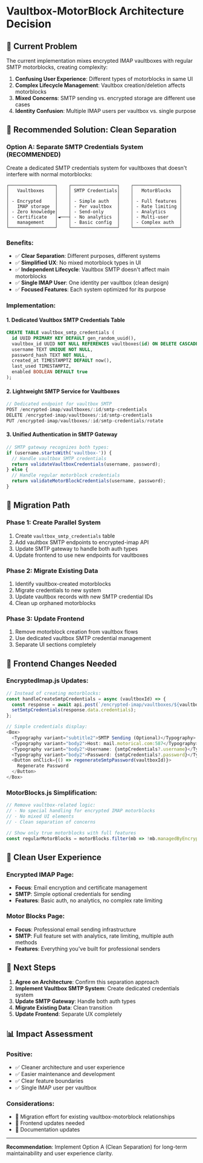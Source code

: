 # Vaultbox-MotorBlock Architecture Decision

## 🚨 **Current Problem**

The current implementation mixes encrypted IMAP vaultboxes with regular SMTP motorblocks, creating complexity:

1. **Confusing User Experience**: Different types of motorblocks in same UI
2. **Complex Lifecycle Management**: Vaultbox creation/deletion affects motorblocks
3. **Mixed Concerns**: SMTP sending vs. encrypted storage are different use cases
4. **Identity Confusion**: Multiple IMAP users per vaultbox vs. single purpose

## 🎯 **Recommended Solution: Clean Separation**

### **Option A: Separate SMTP Credentials System (RECOMMENDED)**

Create a dedicated SMTP credentials system for vaultboxes that doesn't interfere with normal motorblocks:

```
┌─────────────────┐    ┌─────────────────┐    ┌─────────────────┐
│   Vaultboxes    │    │ SMTP Credentials│    │   MotorBlocks   │
│                 │    │                 │    │                 │
│ - Encrypted     │    │ - Simple auth   │    │ - Full features │
│   IMAP storage  │    │ - Per vaultbox  │    │ - Rate limiting │
│ - Zero knowledge│    │ - Send-only     │    │ - Analytics     │
│ - Certificate   │◄───┤ - No analytics  │    │ - Multi-user    │
│   management    │    │ - Basic config  │    │ - Complex auth  │
└─────────────────┘    └─────────────────┘    └─────────────────┘
```

### **Benefits:**
- ✅ **Clear Separation**: Different purposes, different systems
- ✅ **Simplified UX**: No mixed motorblock types in UI  
- ✅ **Independent Lifecycle**: Vaultbox SMTP doesn't affect main motorblocks
- ✅ **Single IMAP User**: One identity per vaultbox (clean design)
- ✅ **Focused Features**: Each system optimized for its purpose

### **Implementation:**

#### **1. Dedicated Vaultbox SMTP Credentials Table**
```sql
CREATE TABLE vaultbox_smtp_credentials (
  id UUID PRIMARY KEY DEFAULT gen_random_uuid(),
  vaultbox_id UUID NOT NULL REFERENCES vaultboxes(id) ON DELETE CASCADE,
  username TEXT UNIQUE NOT NULL,
  password_hash TEXT NOT NULL,
  created_at TIMESTAMPTZ DEFAULT now(),
  last_used TIMESTAMPTZ,
  enabled BOOLEAN DEFAULT true
);
```

#### **2. Lightweight SMTP Service for Vaultboxes**
```javascript
// Dedicated endpoint for vaultbox SMTP
POST /encrypted-imap/vaultboxes/:id/smtp-credentials
DELETE /encrypted-imap/vaultboxes/:id/smtp-credentials
PUT /encrypted-imap/vaultboxes/:id/smtp-credentials/rotate
```

#### **3. Unified Authentication in SMTP Gateway**
```javascript
// SMTP gateway recognizes both types:
if (username.startsWith('vaultbox-')) {
  // Handle vaultbox SMTP credentials
  return validateVaultboxCredentials(username, password);
} else {
  // Handle regular motorblock credentials  
  return validateMotorBlockCredentials(username, password);
}
```

## 🔧 **Migration Path**

### **Phase 1: Create Parallel System**
1. Create `vaultbox_smtp_credentials` table
2. Add vaultbox SMTP endpoints to encrypted-imap API
3. Update SMTP gateway to handle both auth types
4. Update frontend to use new endpoints for vaultboxes

### **Phase 2: Migrate Existing Data**
1. Identify vaultbox-created motorblocks
2. Migrate credentials to new system
3. Update vaultbox records with new SMTP credential IDs
4. Clean up orphaned motorblocks

### **Phase 3: Update Frontend**
1. Remove motorblock creation from vaultbox flows
2. Use dedicated vaultbox SMTP credential management
3. Separate UI sections completely

## 🎨 **Frontend Changes Needed**

### **EncryptedImap.js Updates:**
```javascript
// Instead of creating motorblocks:
const handleCreateSmtpCredentials = async (vaultboxId) => {
  const response = await api.post(`/encrypted-imap/vaultboxes/${vaultboxId}/smtp-credentials`);
  setSmtpCredentials(response.data.credentials);
};

// Simple credentials display:
<Box>
  <Typography variant="subtitle2">SMTP Sending (Optional)</Typography>
  <Typography variant="body2">Host: mail.motorical.com:587</Typography>
  <Typography variant="body2">Username: {smtpCredentials?.username}</Typography>
  <Typography variant="body2">Password: {smtpCredentials?.password}</Typography>
  <Button onClick={() => regenerateSmtpPassword(vaultboxId)}>
    Regenerate Password
  </Button>
</Box>
```

### **MotorBlocks.js Simplification:**
```javascript
// Remove vaultbox-related logic:
// - No special handling for encrypted IMAP motorblocks
// - No mixed UI elements
// - Clean separation of concerns

// Show only true motorblocks with full features
const regularMotorBlocks = motorBlocks.filter(mb => !mb.managedByEncryptedImap);
```

## 🎯 **Clean User Experience**

### **Encrypted IMAP Page:**
- **Focus**: Email encryption and certificate management
- **SMTP**: Simple optional credentials for sending
- **Features**: Basic auth, no analytics, no complex rate limiting

### **Motor Blocks Page:**  
- **Focus**: Professional email sending infrastructure
- **SMTP**: Full feature set with analytics, rate limiting, multiple auth methods
- **Features**: Everything you've built for professional senders

## 🚀 **Next Steps**

1. **Agree on Architecture**: Confirm this separation approach
2. **Implement Vaultbox SMTP System**: Create dedicated credentials system
3. **Update SMTP Gateway**: Handle both auth types
4. **Migrate Existing Data**: Clean transition
5. **Update Frontend**: Separate UX completely

## 📊 **Impact Assessment**

### **Positive:**
- ✅ Cleaner architecture and user experience
- ✅ Easier maintenance and development
- ✅ Clear feature boundaries
- ✅ Single IMAP user per vaultbox

### **Considerations:**
- 🔄 Migration effort for existing vaultbox-motorblock relationships  
- 🔄 Frontend updates needed
- 🔄 Documentation updates

---

**Recommendation**: Implement Option A (Clean Separation) for long-term maintainability and user experience clarity.
